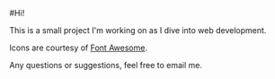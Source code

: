 #Hi!

This is a small project I'm working on as I dive into web development.

Icons are courtesy of [Font Awesome](http://fortawesome.github.io/Font-Awesome/).

Any questions or suggestions, feel free to email me.
